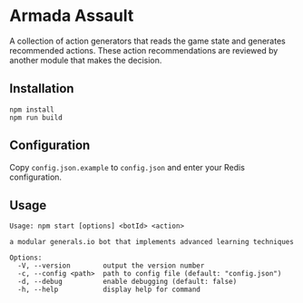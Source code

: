 # Armada Assault

A collection of action generators that reads the game state and generates recommended actions. These action recommendations are reviewed by another module that makes the decision.

## Installation

```
npm install
npm run build
```

## Configuration

Copy `config.json.example` to `config.json` and enter your Redis configuration.

## Usage

```
Usage: npm start [options] <botId> <action>

a modular generals.io bot that implements advanced learning techniques

Options:
  -V, --version        output the version number
  -c, --config <path>  path to config file (default: "config.json")
  -d, --debug          enable debugging (default: false)
  -h, --help           display help for command

```
